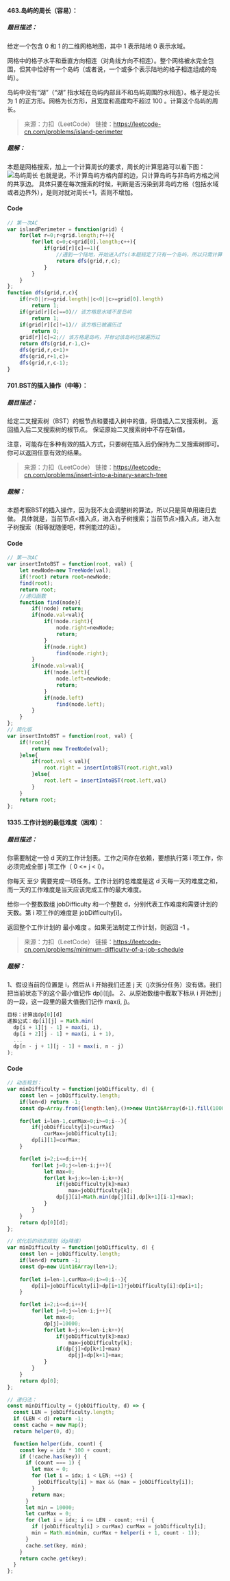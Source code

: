 #### 463.岛屿的周长（容易）：
##### 题目描述：
给定一个包含 0 和 1 的二维网格地图，其中 1 表示陆地 0 表示水域。

网格中的格子水平和垂直方向相连（对角线方向不相连）。整个网格被水完全包围，但其中恰好有一个岛屿（或者说，一个或多个表示陆地的格子相连组成的岛屿）。

岛屿中没有“湖”（“湖” 指水域在岛屿内部且不和岛屿周围的水相连）。格子是边长为 1 的正方形。网格为长方形，且宽度和高度均不超过 100 。计算这个岛屿的周长。

>来源：力扣（LeetCode）
链接：https://leetcode-cn.com/problems/island-perimeter

##### 题解：
本题是网格搜索，加上一个计算周长的要求，周长的计算思路可以看下图：
![岛屿周长](https://img-blog.csdnimg.cn/20200525014747415.jpg?x-oss-process=image/watermark,type_ZmFuZ3poZW5naGVpdGk,shadow_10,text_aHR0cHM6Ly9ibG9nLmNzZG4ubmV0L3FxXzQwMzQwNDc4,size_16,color_FFFFFF,t_70)
也就是说，不计算岛屿方格内部的边，只计算岛屿与非岛屿方格之间的共享边。
具体只要在每次搜索的时候，判断是否污染到非岛屿方格（包括水域或者边界外），是则对就对周长+1，否则不增加。
#### Code
```javascript
// 第一次AC
var islandPerimeter = function(grid) {
    for(let r=0;r<grid.length;r++){
        for(let c=0;c<grid[0].length;c++){
            if(grid[r][c]==1){
                //遇到一个陆地，开始进入dfs(本题规定了只有一个岛屿，所以只需计算一个)
                return dfs(grid,r,c);
            }
        }
    }
};
function dfs(grid,r,c){
    if(r<0||r>=grid.length||c<0||c>=grid[0].length)
        return 1;
    if(grid[r][c]==0)// 该方格是水域不是岛屿
        return 1;
    if(grid[r][c]!=1)// 该方格已被遍历过
        return 0;
    grid[r][c]=2;// 该方格是岛屿，并标记该岛屿已被遍历过
    return dfs(grid,r-1,c)+
    dfs(grid,r,c+1)+
    dfs(grid,r+1,c)+
    dfs(grid,r,c-1);
}
```

#### 701.BST的插入操作（中等）：
##### 题目描述：
给定二叉搜索树（BST）的根节点和要插入树中的值，将值插入二叉搜索树。 返回插入后二叉搜索树的根节点。 保证原始二叉搜索树中不存在新值。

注意，可能存在多种有效的插入方式，只要树在插入后仍保持为二叉搜索树即可。 你可以返回任意有效的结果。

>来源：力扣（LeetCode）
链接：https://leetcode-cn.com/problems/insert-into-a-binary-search-tree
##### 题解：
本题考察BST的插入操作，因为我不太会调整树的算法，所以只是简单用递归去做。
具体就是，当前节点<插入点，进入右子树搜索；当前节点>插入点，进入左子树搜索（相等就随便吧，样例能过的话）。
#### Code
```javascript
// 第一次AC
var insertIntoBST = function(root, val) {
    let newNode=new TreeNode(val);
    if(!root) return root=newNode;
    find(root);
    return root;
    //递归函数
    function find(node){
        if(!node) return;
        if(node.val<val){
            if(!node.right){
                node.right=newNode;
                return;
            }
            if(node.right)
                find(node.right);
        }
        if(node.val>val){
            if(!node.left){
                node.left=newNode;
                return;
            }
            if(node.left)
                find(node.left);
        }
    }
};
// 简化版
var insertIntoBST = function(root, val) {
    if(!root){
        return new TreeNode(val);
    }else{
        if(root.val < val){
            root.right = insertIntoBST(root.right,val)
        }else{
            root.left = insertIntoBST(root.left,val)
        }
    }
    return root;
};
```

#### 1335.工作计划的最低难度（困难）：
##### 题目描述：
你需要制定一份 d 天的工作计划表。工作之间存在依赖，要想执行第 i 项工作，你必须完成全部 j 项工作（ 0 <= j < i）。

你每天 至少 需要完成一项任务。工作计划的总难度是这 d 天每一天的难度之和，而一天的工作难度是当天应该完成工作的最大难度。

给你一个整数数组 jobDifficulty 和一个整数 d，分别代表工作难度和需要计划的天数。第 i 项工作的难度是 jobDifficulty[i]。

返回整个工作计划的 最小难度 。如果无法制定工作计划，则返回 -1 。

>来源：力扣（LeetCode）
链接：https://leetcode-cn.com/problems/minimum-difficulty-of-a-job-schedule
##### 题解：
1、假设当前的位置是 i，然后从 i 开始我们还差 j 天（j次拆分任务）没有做。我们把当前状态下的这个最小值记作 dp[i][j]。
2、从原始数组中截取下标从 i 开始到 j 的一段，这一段里的最大值我们记作 max(i, j)。

```javascript
目标：计算出dp[0][d]
递推公式：dp[i][j] = Math.min(
  dp[i + 1][j - 1] + max(i, i),
  dp[i + 2][j - 1] + max(i, i + 1),
  ...
  dp[n - j + 1][j - 1] + max(i, n - j)
);
```

#### Code
```javascript
// 动态规划：
var minDifficulty = function(jobDifficulty, d) {
    const len = jobDifficulty.length;
    if(len<d) return -1;
    const dp=Array.from({length:len},()=>new Uint16Array(d+1).fill(10000));
    
    for(let i=len-1,curMax=0;i>=0;i--){
        if(jobDifficulty[i]>curMax)
            curMax=jobDifficulty[i];
        dp[i][1]=curMax;
    }

    for(let i=2;i<=d;i++){
        for(let j=0;j<=len-i;j++){
            let max=0;
            for(let k=j;k<=len-i;k++){
                if(jobDifficulty[k]>max)
                    max=jobDifficulty[k];
                dp[j][i]=Math.min(dp[j][i],dp[k+1][i-1]+max);
            }
        }
    }
    return dp[0][d];
};

// 优化后的动态规划（dp降维）
var minDifficulty = function(jobDifficulty, d) {
    const len = jobDifficulty.length;
    if(len<d) return -1;
    const dp=new Uint16Array(len+1);
    
    for(let i=len-1,curMax=0;i>=0;i--){
        dp[i]=jobDifficulty[i]>dp[i+1]?jobDifficulty[i]:dp[i+1];
    }

    for(let i=2;i<=d;i++){
        for(let j=0;j<=len-i;j++){
            let max=0;
            dp[j]=10000;
            for(let k=j;k<=len-i;k++){
                if(jobDifficulty[k]>max)
                    max=jobDifficulty[k];
                if(dp[j]>dp[k+1]+max)
                    dp[j]=dp[k+1]+max;
            }
        }
    }
    return dp[0];
};

// 递归法：
const minDifficulty = (jobDifficulty, d) => {
  const LEN = jobDifficulty.length;
  if (LEN < d) return -1;
  const cache = new Map();
  return helper(0, d);

  function helper(idx, count) {
    const key = idx * 100 + count;
    if (!cache.has(key)) {
      if (count === 1) {
        let max = 0;
        for (let i = idx; i < LEN; ++i) {
          jobDifficulty[i] > max && (max = jobDifficulty[i]);
        }
        return max;
      }
      let min = 10000;
      let curMax = 0;
      for (let i = idx; i <= LEN - count; ++i) {
        if (jobDifficulty[i] > curMax) curMax = jobDifficulty[i];
        min = Math.min(min, curMax + helper(i + 1, count - 1));
      }
      cache.set(key, min);
    }
    return cache.get(key);
  }
};
```
